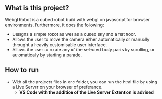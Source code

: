 ## What is this project?
Webgl Robot is a cubed robot build with webgl on javascript for browser environments. Furthermore, it does the following:
- Designs a simple robot as well as a cubed sky and a flat floor.
- Allows the user to move the camera either automatically or manually throught a heavily customisable user interface.
- Allows the user to rotate any of the selected body parts by scrolling, or automatically by starting a parade.
  
## How to run 
- With all the projects files in one folder, you can run the html file by using a Live Server on your browser of preferance.
  - **VS Code with the addition of the Live Server Extention is advised**
